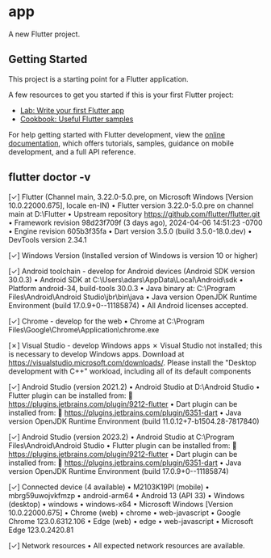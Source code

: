 # app

A new Flutter project.

## Getting Started

This project is a starting point for a Flutter application.

A few resources to get you started if this is your first Flutter project:

- [Lab: Write your first Flutter app](https://docs.flutter.dev/get-started/codelab)
- [Cookbook: Useful Flutter samples](https://docs.flutter.dev/cookbook)

For help getting started with Flutter development, view the
[online documentation](https://docs.flutter.dev/), which offers tutorials,
samples, guidance on mobile development, and a full API reference.

## flutter doctor -v

[✓] Flutter (Channel main, 3.22.0-5.0.pre, on Microsoft Windows [Version 10.0.22000.675], locale en-IN)
    • Flutter version 3.22.0-5.0.pre on channel main at D:\Flutter
    • Upstream repository https://github.com/flutter/flutter.git
    • Framework revision 98d23f709f (3 days ago), 2024-04-06 14:51:23 -0700
    • Engine revision 605b3f35fa
    • Dart version 3.5.0 (build 3.5.0-18.0.dev)
    • DevTools version 2.34.1

[✓] Windows Version (Installed version of Windows is version 10 or higher)

[✓] Android toolchain - develop for Android devices (Android SDK version 30.0.3)
    • Android SDK at C:\Users\adars\AppData\Local\Android\sdk
    • Platform android-34, build-tools 30.0.3
    • Java binary at: C:\Program Files\Android\Android Studio\jbr\bin\java
    • Java version OpenJDK Runtime Environment (build 17.0.9+0--11185874)
    • All Android licenses accepted.

[✓] Chrome - develop for the web
    • Chrome at C:\Program Files\Google\Chrome\Application\chrome.exe

[✗] Visual Studio - develop Windows apps
    ✗ Visual Studio not installed; this is necessary to develop Windows apps.
      Download at https://visualstudio.microsoft.com/downloads/.
      Please install the "Desktop development with C++" workload, including all of its default components

[✓] Android Studio (version 2021.2)
    • Android Studio at D:\Android Studio
    • Flutter plugin can be installed from:
      🔨 https://plugins.jetbrains.com/plugin/9212-flutter
    • Dart plugin can be installed from:
      🔨 https://plugins.jetbrains.com/plugin/6351-dart
    • Java version OpenJDK Runtime Environment (build 11.0.12+7-b1504.28-7817840)

[✓] Android Studio (version 2023.2)
    • Android Studio at C:\Program Files\Android\Android Studio
    • Flutter plugin can be installed from:
      🔨 https://plugins.jetbrains.com/plugin/9212-flutter
    • Dart plugin can be installed from:
      🔨 https://plugins.jetbrains.com/plugin/6351-dart
    • Java version OpenJDK Runtime Environment (build 17.0.9+0--11185874)

[✓] Connected device (4 available)
    • M2103K19PI (mobile) • mbrg59uwojvkfmzp • android-arm64  • Android 13 (API 33)
    • Windows (desktop)   • windows          • windows-x64    • Microsoft Windows [Version 10.0.22000.675]
    • Chrome (web)        • chrome           • web-javascript • Google Chrome 123.0.6312.106
    • Edge (web)          • edge             • web-javascript • Microsoft Edge 123.0.2420.81

[✓] Network resources
    • All expected network resources are available.
